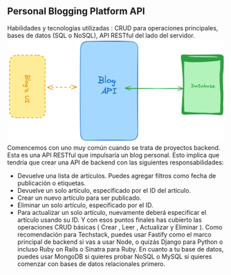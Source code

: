 ## Personal Blogging Platform API

Habilidades y tecnologías utilizadas : CRUD para operaciones principales, bases de datos (SQL o NoSQL), API RESTful del lado del servidor.
![alt text](blogging-platform-api.png)
Comencemos con uno muy común cuando se trata de proyectos backend.
Esta es una API RESTful que impulsaría un blog personal. Esto implica que tendría que crear una API de backend con las siguientes responsabilidades:
* Devuelve una lista de artículos. Puedes agregar filtros como fecha de publicación o etiquetas.
* Devuelve un solo artículo, especificado por el ID del artículo.
* Crear un nuevo artículo para ser publicado.
* Eliminar un solo artículo, especificado por el ID.
* Para actualizar un solo artículo, nuevamente deberá especificar el artículo usando su ID.
Y con esos puntos finales has cubierto las operaciones CRUD básicas ( Crear , Leer , Actualizar y Eliminar ).
Como recomendación para Techstack, puedes usar Fastify como el marco principal de backend si vas a usar Node, o quizás Django para Python o incluso Ruby on Rails o Sinatra para Ruby. En cuanto a tu base de datos, puedes usar MongoDB si quieres probar NoSQL o MySQL si quieres comenzar con bases de datos relacionales primero.
